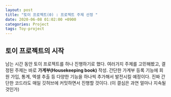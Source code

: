 ```yaml
---
layout: post
title: "토이 프로젝트(0) : 프로젝트 주제 선정 "
date: 2020-06-08 01:02:00 +0900
categories: Project
tags: Toy-project
---
```


## 토이 프로젝트의 시작

남는 시간 동안 토이 프로젝트를 하나 진행하기로 했다. 여러가지 주제를 고민해봤고, 결정된 주제는 바로 **가계부(Housekeeping book)** 작성.
간단한 가계부 등록 기능에 회원 가입, 통계, 엑셀 추출 등 다양한 기능을 하나씩 추가해서 발전시킬 예정이다.
진짜 간단한 코드라도 매일 깃허브에 커밋하면서 진행할 것이다. (이 결심은 과연 얼마나 지속될 것인가)
